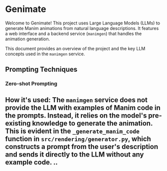 # Genimate

Welcome to Genimate! This project uses Large Language Models (LLMs) to generate Manim animations from natural language descriptions. It features a web interface and a backend service (`manimgen`) that handles the animation generation.

This document provides an overview of the project and the key LLM concepts used in the `manimgen` service.

## Prompting Techniques

### Zero-shot Prompting
**How it's used:** The `manimgen` service does not provide the LLM with examples of Manim code in the prompts. Instead, it relies on the model's pre-existing knowledge to generate the animation. This is evident in the `_generate_manim_code` function in `src/rendering/generator.py`, which constructs a prompt from the user's description and sends it directly to the LLM without any example code.
..
-